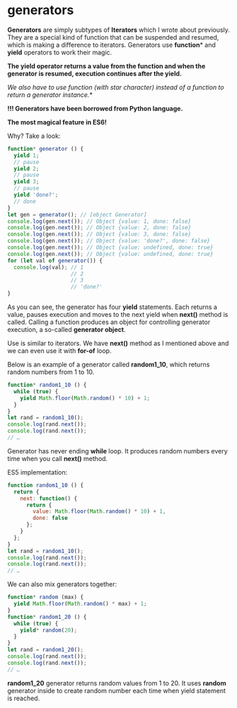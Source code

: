 # generators

**Generators** are simply subtypes of **Iterators** which I wrote about previously. They are a special kind of function that can be suspended and resumed, which is making a difference to iterators. Generators use **function*** and **yield** operators to work their magic.

**The yield operator returns a value from the function and when the generator is resumed, execution continues after the yield.**

**We also have to use function* (with star character) instead of a function to return a generator instance.**

**!!! Generators have been borrowed from Python language.**

**The most magical feature in ES6!**

Why? Take a look:

```javascript
function* generator () {
  yield 1; 
  // pause
  yield 2; 
  // pause
  yield 3; 
  // pause
  yield 'done?'; 
  // done
}
let gen = generator(); // [object Generator]
console.log(gen.next()); // Object {value: 1, done: false}
console.log(gen.next()); // Object {value: 2, done: false}
console.log(gen.next()); // Object {value: 3, done: false}
console.log(gen.next()); // Object {value: 'done?', done: false}
console.log(gen.next()); // Object {value: undefined, done: true}
console.log(gen.next()); // Object {value: undefined, done: true}
for (let val of generator()) {
  console.log(val); // 1
                    // 2
                    // 3
                    // 'done?'
}
```

As you can see, the generator has four **yield** statements. Each returns a value, pauses execution and moves to the next yield when **next()** method is called. Calling a function produces an object for controlling generator execution, a so-called **generator object**.

Use is similar to iterators. We have **next()** method as I mentioned above and we can even use it with **for-of** loop.

Below is an example of a generator called **random1_10**, which returns random numbers from 1 to 10.


```javascript
function* random1_10 () {
  while (true) {
    yield Math.floor(Math.random() * 10) + 1;
  }
}
let rand = random1_10();
console.log(rand.next());
console.log(rand.next());
// …
```

Generator has never ending **while** loop. It produces random numbers every time when you call **next()** method.

ES5 implementation:

```javascript
function random1_10 () {
  return {
    next: function() {
      return {
        value: Math.floor(Math.random() * 10) + 1,
        done: false
      };
    }
  };
}
let rand = random1_10();
console.log(rand.next());
console.log(rand.next());
// …
```

We can also mix generators together:

```javascript
function* random (max) {
  yield Math.floor(Math.random() * max) + 1;
}
function* random1_20 () {
  while (true) {
    yield* random(20);
  }
}
let rand = random1_20();
console.log(rand.next());
console.log(rand.next());
// …
```

**random1_20** generator returns random values from 1 to 20. It uses **random** generator inside to create random number each time when yield statement is reached.
